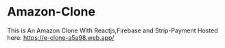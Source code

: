 # Amazon-Clone

This is An Amazon Clone With Reactjs,Firebase and Strip-Payment
Hosted here: https://e-clone-a5a98.web.app/
